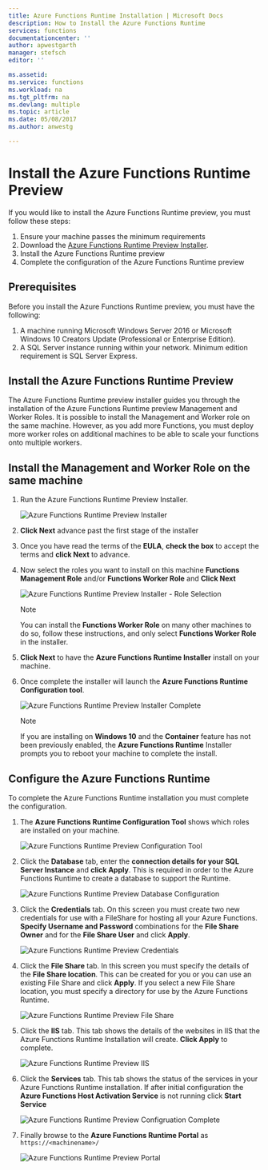 ```yaml
---
title: Azure Functions Runtime Installation | Microsoft Docs
description: How to Install the Azure Functions Runtime
services: functions
documentationcenter: ''
author: apwestgarth
manager: stefsch
editor: ''

ms.assetid:
ms.service: functions
ms.workload: na
ms.tgt_pltfrm: na
ms.devlang: multiple
ms.topic: article
ms.date: 05/08/2017
ms.author: anwestg

---
```


# Install the Azure Functions Runtime Preview

If you would like to install the Azure Functions Runtime preview, you must follow these steps:

1. Ensure your machine passes the minimum requirements
1. Download the [Azure Functions Runtime Preview Installer](https://aka.ms/azafr). 
1. Install the Azure Functions Runtime preview
1. Complete the configuration of the Azure Functions Runtime preview

## Prerequisites

Before you install the Azure Functions Runtime preview, you must have the following:

1. A machine running Microsoft Windows Server 2016 or Microsoft Windows 10 Creators Update (Professional or Enterprise Edition).
1. A SQL Server instance running within your network.  Minimum edition requirement is SQL Server Express.

## Install the Azure Functions Runtime Preview

The Azure Functions Runtime preview installer guides you through the installation of the Azure Functions Runtime preview Management and Worker Roles.  It is possible to install the Management and Worker role on the same machine.  However, as you add more Functions, you must deploy more worker roles on additional machines to be able to scale your functions onto multiple workers.

## Install the Management and Worker Role on the same machine

1. Run the Azure Functions Runtime Preview Installer.

    ![Azure Functions Runtime Preview Installer][1]

1. **Click Next** advance past the first stage of the installer
1. Once you have read the terms of the **EULA**, **check the box** to accept the terms and **click Next** to advance.
1. Now select the roles you want to install on this machine **Functions Management Role** and/or **Functions Worker Role** and **Click Next**

    ![Azure Functions Runtime Preview Installer - Role Selection][3]

    > [!NOTE]
    > You can install the **Functions Worker Role** on many other machines to do so, follow these instructions, and only select **Functions Worker Role** in the installer.

1. **Click Next** to have the **Azure Functions Runtime Installer** install on your machine.
1. Once complete the installer will launch the **Azure Functions Runtime Configuration tool**.

    ![Azure Functions Runtime Preview Installer Complete][5]

    > [!NOTE]
    > If you are installing on **Windows 10** and the **Container** feature has not been previously enabled, the **Azure Functions Runtime** Installer prompts you to reboot your machine to complete the install.

## Configure the Azure Functions Runtime

To complete the Azure Functions Runtime installation you must complete the configuration.

1. The **Azure Functions Runtime Configuration Tool** shows which roles are installed on your machine.

    ![Azure Functions Runtime Preview Configuration Tool][6]

1. Click the **Database** tab, enter the **connection details for your SQL Server Instance** and **click Apply**.  This is required in order to the Azure Functions Runtime to create a database to support the Runtime.
    
    ![Azure Functions Runtime Preview Database Configuration][7]

1. Click the **Credentials** tab.  On this screen you must create two new credentials for use with a FileShare for hosting all your Azure Functions.  **Specify Username and Password** combinations for the **File Share Owner** and for the **File Share User** and click **Apply**.

    ![Azure Functions Runtime Preview Credentials][8]

1. Click the **File Share** tab.  In this screen you must specify the details of the **File Share location**.  This can be created for you or you can use an existing File Share and click **Apply**.  If you select a new File Share location, you must specify a directory for use by the Azure Functions Runtime.
    
    ![Azure Functions Runtime Preview File Share][9]

1. Click the **IIS** tab.  This tab shows the details of the websites in IIS that the Azure Functions Runtime Installation will create.  **Click Apply** to complete.

    ![Azure Functions Runtime Preview IIS][10]

1. Click the **Services** tab.  This tab shows the status of the services in your Azure Functions Runtime installation.  If after initial configuration the **Azure Functions Host Activation Service** is not running click **Start Service**

    ![Azure Functions Runtime Preview Configruation Complete][11]

1. Finally browse to the **Azure Functions Runtime Portal** as `https://<machinename>/`

    ![Azure Functions Runtime Preview Portal][12]


<!--Image references-->
[1]: ./media/functions-runtime-install/AzureFunctionsRuntime_Installer1.png
[2]: ./media/functions-runtime-install/AzureFunctionsRuntime_Installer2-EULA.png
[3]: ./media/functions-runtime-install/AzureFunctionsRuntime_Installer3-ChooseRoles.png
[4]: ./media/functions-runtime-install/AzureFunctionsRuntime_Installer4-Install.png
[5]: ./media/functions-runtime-install/AzureFunctionsRuntime_Installer5-InstallComplete.png
[6]: ./media/functions-runtime-install/AzureFunctionsRuntime_Configuration1.png
[7]: ./media/functions-runtime-install/AzureFunctionsRuntime_Configuration2_SQL.png
[8]: ./media/functions-runtime-install/AzureFunctionsRuntime_Configuration3_Credentials.png
[9]: ./media/functions-runtime-install/AzureFunctionsRuntime_Configuration4_Fileshare.png
[10]: ./media/functions-runtime-install/AzureFunctionsRuntime_Configuration5_IIS.png
[11]: ./media/functions-runtime-install/AzureFunctionsRuntime_Configuration6_Services.png
[12]: ./media/functions-runtime-install/AzureFunctionsRuntime_Portal.png